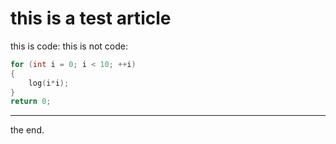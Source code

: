 
# this is a test article

this is code:
this is not code:  

```c
for (int i = 0; i < 10; ++i)
{
    log(i*i);
}
return 0;
```

*****
the end.